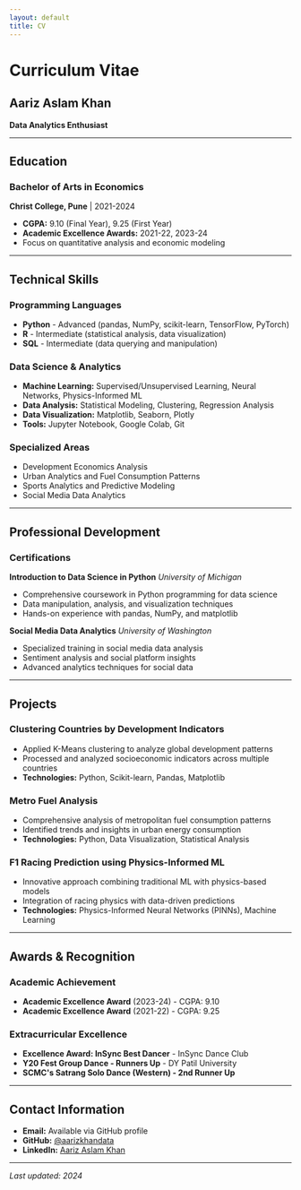 ```yaml
---
layout: default
title: CV
---
```


# Curriculum Vitae

## Aariz Aslam Khan
**Data Analytics Enthusiast**

---

## Education

### Bachelor of Arts in Economics
**Christ College, Pune** | 2021-2024
- **CGPA:** 9.10 (Final Year), 9.25 (First Year)
- **Academic Excellence Awards:** 2021-22, 2023-24
- Focus on quantitative analysis and economic modeling

---

## Technical Skills

### Programming Languages
- **Python** - Advanced (pandas, NumPy, scikit-learn, TensorFlow, PyTorch)
- **R** - Intermediate (statistical analysis, data visualization)
- **SQL** - Intermediate (data querying and manipulation)

### Data Science & Analytics
- **Machine Learning:** Supervised/Unsupervised Learning, Neural Networks, Physics-Informed ML
- **Data Analysis:** Statistical Modeling, Clustering, Regression Analysis
- **Data Visualization:** Matplotlib, Seaborn, Plotly
- **Tools:** Jupyter Notebook, Google Colab, Git

### Specialized Areas
- Development Economics Analysis
- Urban Analytics and Fuel Consumption Patterns
- Sports Analytics and Predictive Modeling
- Social Media Data Analytics

---

## Professional Development

### Certifications

**Introduction to Data Science in Python**
*University of Michigan*
- Comprehensive coursework in Python programming for data science
- Data manipulation, analysis, and visualization techniques
- Hands-on experience with pandas, NumPy, and matplotlib

**Social Media Data Analytics**
*University of Washington*
- Specialized training in social media data analysis
- Sentiment analysis and social platform insights
- Advanced analytics techniques for social data

---

## Projects

### Clustering Countries by Development Indicators
- Applied K-Means clustering to analyze global development patterns
- Processed and analyzed socioeconomic indicators across multiple countries
- **Technologies:** Python, Scikit-learn, Pandas, Matplotlib

### Metro Fuel Analysis
- Comprehensive analysis of metropolitan fuel consumption patterns
- Identified trends and insights in urban energy consumption
- **Technologies:** Python, Data Visualization, Statistical Analysis

### F1 Racing Prediction using Physics-Informed ML
- Innovative approach combining traditional ML with physics-based models
- Integration of racing physics with data-driven predictions
- **Technologies:** Physics-Informed Neural Networks (PINNs), Machine Learning

---

## Awards & Recognition

### Academic Achievement
- **Academic Excellence Award** (2023-24) - CGPA: 9.10
- **Academic Excellence Award** (2021-22) - CGPA: 9.25

### Extracurricular Excellence
- **Excellence Award: InSync Best Dancer** - InSync Dance Club
- **Y20 Fest Group Dance - Runners Up** - DY Patil University
- **SCMC's Satrang Solo Dance (Western) - 2nd Runner Up**

---

## Contact Information

- **Email:** Available via GitHub profile
- **GitHub:** [@aarizkhandata](https://github.com/aarizkhandata)
- **LinkedIn:** [Aariz Aslam Khan](https://www.linkedin.com/in/aariz-aslam-khan-3a1381339/)

---

*Last updated: 2024*